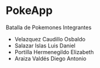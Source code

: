 # PokeApp
Batalla de Pokemones
Integrantes 

- Velazquez Caudillo Osbaldo 
- Salazar Islas Luis Daniel
- Portilla Hermenegildo Elizabeth
- Araiza Valdés Diego Antonio

